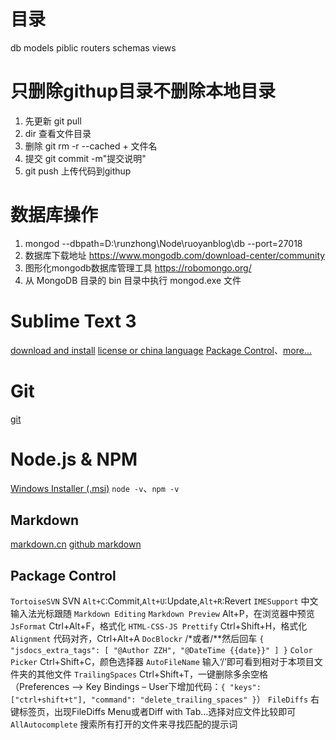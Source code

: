# 目录
db
models
piblic
routers
schemas
views

# 只删除githup目录不删除本地目录  
1. 先更新 git pull
2. dir 查看文件目录
3. 删除 git rm -r --cached + 文件名
4. 提交 git commit -m"提交说明"
5. git push 上传代码到githup

# 数据库操作
1. mongod --dbpath=D:\runzhong\Node\ruoyanblog\db --port=27018
2. 数据库下载地址 https://www.mongodb.com/download-center/community
3. 图形化mongodb数据库管理工具  https://robomongo.org/
4. 从 MongoDB 目录的 bin 目录中执行 mongod.exe 文件

# Sublime Text 3
[download and install](http://www.sublimetext.com/3)
[license or china language](http://blog.csdn.net/kencaber/article/details/50651207、http://devework.com/sublime-text-3.html)
[Package Control](https://packagecontrol.io/installation#st3)、[more...](#package-control)

# Git
[git](http://git-scm.com/download/)

# Node.js & NPM
[Windows Installer (.msi)](https://nodejs.org/en/download/)
`node -v`、`npm -v`

## Markdown
[markdown.cn](http://www.markdown.cn/)
[github markdown](https://guides.github.com/features/mastering-markdown/)

## Package Control
`TortoiseSVN` SVN `Alt+C`:Commit,`Alt+U`:Update,`Alt+R`:Revert
`IMESupport` 中文输入法光标跟随
`Markdown Editing`
`Markdown Preview` Alt+P，在浏览器中预览
`JsFormat` Ctrl+Alt+F，格式化
`HTML-CSS-JS Prettify` Ctrl+Shift+H，格式化
`Alignment` 代码对齐，Ctrl+Alt+A
`DocBlockr` /*或者/**然后回车
    ```
    {
        "jsdocs_extra_tags": [
            "@Author ZZH",
            "@DateTime {{date}}"
        ]
    }
    ```
`Color​Picker` Ctrl+Shift+C，颜色选择器
`AutoFileName` 输入‘/’即可看到相对于本项目文件夹的其他文件
`TrailingSpaces` Ctrl+Shift+T，一键删除多余空格（Preferences --> Key Bindings – User下增加代码：`{ "keys": ["ctrl+shift+t"], "command": "delete_trailing_spaces" }`）
`FileDiffs` 右键标签页，出现FileDiffs Menu或者Diff with Tab…选择对应文件比较即可
`AllAutocomplete` 搜索所有打开的文件来寻找匹配的提示词
